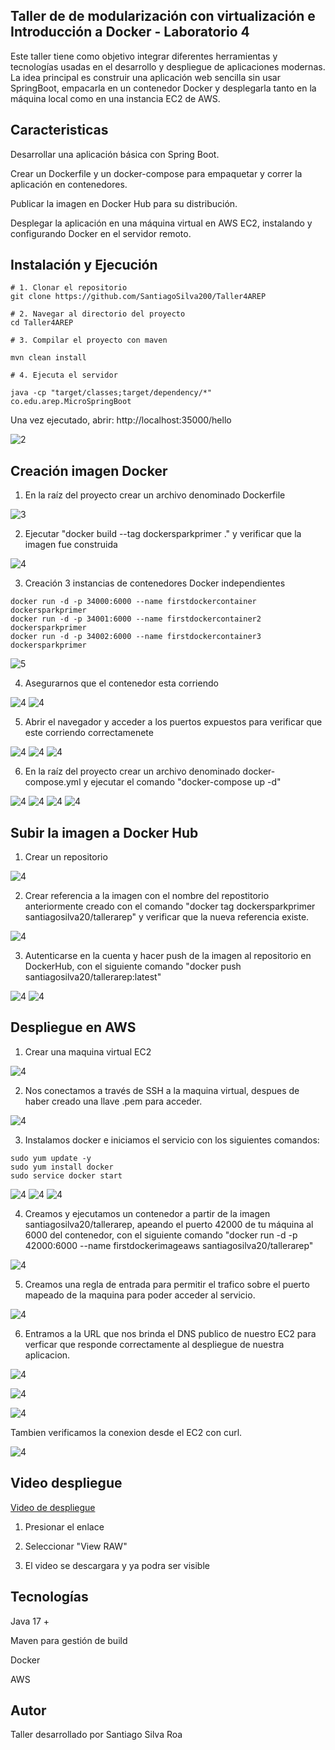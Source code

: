 ## Taller de de modularización con virtualización e Introducción a Docker - Laboratorio 4

Este taller tiene como objetivo integrar diferentes herramientas y tecnologías usadas en el desarrollo y despliegue de aplicaciones modernas.
La idea principal es construir una aplicación web sencilla sin usar SpringBoot, empacarla en un contenedor Docker y desplegarla tanto en la máquina local como en una instancia EC2 de AWS.

## Caracteristicas 

Desarrollar una aplicación básica con Spring Boot.

Crear un Dockerfile y un docker-compose para empaquetar y correr la aplicación en contenedores.

Publicar la imagen en Docker Hub para su distribución.

Desplegar la aplicación en una máquina virtual en AWS EC2, instalando y configurando Docker en el servidor remoto.

## Instalación y Ejecución

```
# 1. Clonar el repositorio
git clone https://github.com/SantiagoSilva200/Taller4AREP

# 2. Navegar al directorio del proyecto
cd Taller4AREP

# 3. Compilar el proyecto con maven

mvn clean install

# 4. Ejecuta el servidor

java -cp "target/classes;target/dependency/*" co.edu.arep.MicroSpringBoot

```

Una vez ejecutado, abrir: http://localhost:35000/hello

![2](src/main/images/2.png)

## Creación imagen Docker 

1. En la raíz del proyecto crear un archivo denominado Dockerfile

![3](src/main/images/3.png)

2. Ejecutar "docker build --tag dockersparkprimer ." y verificar que la imagen fue construida

![4](src/main/images/5.png)

3. Creación 3 instancias de contenedores Docker independientes

```
docker run -d -p 34000:6000 --name firstdockercontainer dockersparkprimer
docker run -d -p 34001:6000 --name firstdockercontainer2 dockersparkprimer
docker run -d -p 34002:6000 --name firstdockercontainer3 dockersparkprimer
```
![5](src/main/images/6.png)

4. Asegurarnos que el contenedor esta corriendo 

![4](src/main/images/7.png)
![4](src/main/images/8.png)

5. Abrir el navegador y acceder a los puertos expuestos para verificar que este corriendo 
correctamenete

![4](src/main/images/9.png)
![4](src/main/images/10.png)
![4](src/main/images/11.png)

6. En la raíz del proyecto crear un archivo denominado docker-compose.yml y ejecutar el comando "docker-compose up -d" 

![4](src/main/images/12.png)
![4](src/main/images/13.png)
![4](src/main/images/14.png)
![4](src/main/images/15.png)
## Subir la imagen a Docker Hub

1. Crear un repositorio 

![4](src/main/images/16.png)

2. Crear referencia a la imagen con el nombre del repostitorio anteriormente creado con el comando "docker tag dockersparkprimer santiagosilva20/tallerarep" y verificar que la nueva referencia existe.

![4](src/main/images/17.png)

3. Autenticarse en la cuenta y hacer push de la imagen al repositorio en DockerHub, con el siguiente comando "docker push santiagosilva20/tallerarep:latest"

![4](src/main/images/18.png)
![4](src/main/images/19.png)

## Despliegue en AWS

1. Crear una maquina virtual EC2 

![4](src/main/images/20.png)

2. Nos conectamos a través de SSH a la maquina virtual, despues de haber creado una llave .pem para acceder. 

![4](src/main/images/21.png)

3. Instalamos docker e iniciamos el servicio con los siguientes comandos:

```
sudo yum update -y
sudo yum install docker
sudo service docker start
```

![4](src/main/images/22.png)
![4](src/main/images/23.png)
![4](src/main/images/24.png)


4. Creamos y ejecutamos un contenedor a partir de la imagen santiagosilva20/tallerarep, apeando el puerto 42000 de tu máquina al 6000 del contenedor, con el siguiente comando "docker run -d -p 42000:6000 --name firstdockerimageaws santiagosilva20/tallerarep"

![4](src/main/images/26.png)

5. Creamos una regla de entrada para permitir el trafico sobre el puerto mapeado de la maquina para poder acceder al servicio. 

![4](src/main/images/27.png)

6. Entramos a la URL que nos brinda el DNS publico de nuestro EC2 para verficar que responde correctamente al despliegue de nuestra aplicacion. 

![4](src/main/images/28.png)

![4](src/main/images/30.png)

![4](src/main/images/31.png)

Tambien verificamos la conexion desde el EC2 con curl. 

![4](src/main/images/29.png)

## Video despliegue

[Video de despliegue](./src/main/video/PruebasDespliegue.mp4)

1. Presionar el enlace

2. Seleccionar "View RAW" 

3. El video se descargara y ya podra ser visible


## Tecnologías

Java 17 + 

Maven para gestión de build

Docker 

AWS

## Autor

Taller desarrollado por Santiago Silva Roa 